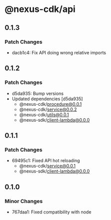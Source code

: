 # @nexus-cdk/api

## 0.1.3

### Patch Changes

- dacb1c4: Fix API doing wrong relative imports

## 0.1.2

### Patch Changes

- d5da935: Bump versions
- Updated dependencies [d5da935]
  - @nexus-cdk/procedure@0.0.1
  - @nexus-cdk/service@0.0.2
  - @nexus-cdk/utils@0.0.1
  - @nexus-sdk/client-lambda@0.0.0

## 0.1.1

### Patch Changes

- 69495c1: Fixed API hot reloading
  - @nexus-cdk/service@0.0.1
  - @nexus-sdk/client-lambda@0.0.0

## 0.1.0

### Minor Changes

- 767daa1: Fixed compatibility with node
